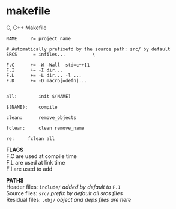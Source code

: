 makefile
========

C, C++ Makefile

```make
NAME     ?=	project_name

# Automatically prefixefd by the source path: src/ by default
SRCS      =	infiles...			\

F.C	     +=	-W -Wall -std=c++11
F.I	     += -I dir...
F.L	     += -L dir... -l ...
F.D	     += -D macro[=defn]...


all:		init $(NAME)

$(NAME):	compile

clean:		remove_objects

fclean:		clean remove_name

re:		fclean all
```

**FLAGS**  
F.C are used at compile time  
F.L are used at link time  
F.I are used to add

**PATHS**  
Header files:		`include/`	*added by default to* `F.I`  
Source files:		`src/`		*prefix by default all srcs files*  
Residual files:		`.obj/`		*object and deps files are here*
